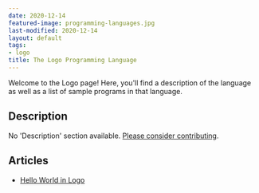 ```yaml
---
date: 2020-12-14
featured-image: programming-languages.jpg
last-modified: 2020-12-14
layout: default
tags:
- logo
title: The Logo Programming Language
---
```


Welcome to the Logo page! Here, you'll find a description of the language as well as a list of sample programs in that language.

## Description

No 'Description' section available. [Please consider contributing](https://github.com/TheRenegadeCoder/sample-programs-website).

## Articles

- [Hello World in Logo](https://sampleprograms.io/projects/hello-world/logo)